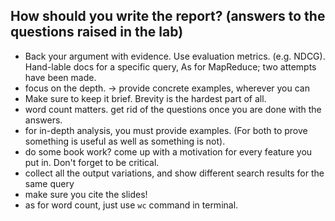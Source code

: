 

## How should you write the report? (answers to the questions raised in the lab)
- Back your argument with evidence. Use evaluation metrics. (e.g. NDCG). Hand-lable docs for a specific query, 
As for MapReduce; two attempts have been made.
- focus on the depth. -> provide concrete examples, wherever you can
- Make sure to keep it brief. Brevity is the hardest part of all.
- word count matters. get rid of the questions once you are done with the answers.
- for in-depth analysis, you must provide examples. (For both to prove something is useful
  as well as something is not).
- do some book work?
come up with a motivation for every feature you put in. Don't forget to be critical.
- collect all the output variations, and show different search results for the same query
- make sure you cite the slides!
- as for word count, just use `wc` command in terminal.
